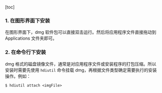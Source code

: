 [toc]

### 1. 在图形界面下安装

在图形界面下，dmg 软件包可以直接双击运行。然后将应用程序文件直接拖动到 Applications 文件夹即可。

### 2. 在命令行下安装

dmg 格式的磁盘镜像文件，通常是对应用程序文件或安装程序的打包压缩。所以安装时需要先使用 `hdiutil` 命令挂载 dmg，再根据文件类型确定需要执行的安装操作。例如：

```shell
$ hdiutil attach <imgFile>
```

